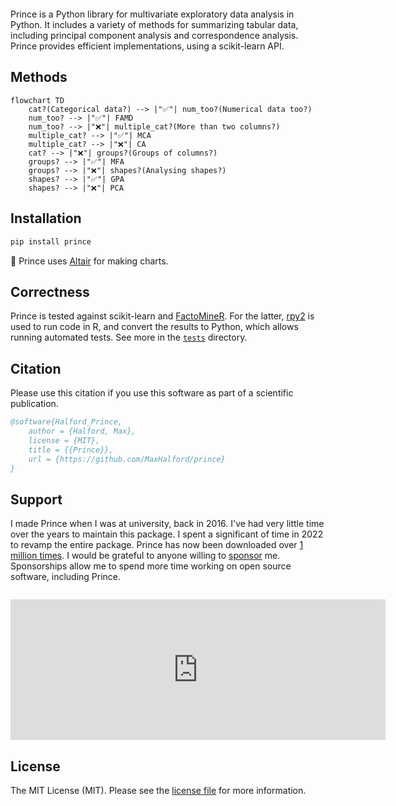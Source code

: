 ---
---

<div style="margin-top: 2em;"></div>

Prince is a Python library for multivariate exploratory data analysis in Python. It includes a variety of methods for summarizing tabular data, including principal component analysis and correspondence analysis. Prince provides efficient implementations, using a scikit-learn API.

## Methods

```mermaid
flowchart TD
    cat?(Categorical data?) --> |"✅"| num_too?(Numerical data too?)
    num_too? --> |"✅"| FAMD
    num_too? --> |"❌"| multiple_cat?(More than two columns?)
    multiple_cat? --> |"✅"| MCA
    multiple_cat? --> |"❌"| CA
    cat? --> |"❌"| groups?(Groups of columns?)
    groups? --> |"✅"| MFA
    groups? --> |"❌"| shapes?(Analysing shapes?)
    shapes? --> |"✅"| GPA
    shapes? --> |"❌"| PCA
```

## Installation

```sh
pip install prince
```

🎨 Prince uses [Altair](https://altair-viz.github.io/) for making charts.

## Correctness

Prince is tested against scikit-learn and [FactoMineR](http://factominer.free.fr/). For the latter, [rpy2](https://rpy2.github.io/) is used to run code in R, and convert the results to Python, which allows running automated tests. See more in the [`tests`]([/tests/](https://github.com/MaxHalford/prince/tree/master/tests)) directory.

## Citation

Please use this citation if you use this software as part of a scientific publication.

```bibtex
@software{Halford_Prince,
    author = {Halford, Max},
    license = {MIT},
    title = {{Prince}},
    url = {https://github.com/MaxHalford/prince}
}
```

## Support

I made Prince when I was at university, back in 2016. I've had very little time over the years to maintain this package. I spent a significant of time in 2022 to revamp the entire package. Prince has now been downloaded over [1 million times](https://pepy.tech/project/prince). I would be grateful to anyone willing to [sponsor](https://github.com/sponsors/MaxHalford) me. Sponsorships allow me to spend more time working on open source software, including Prince.

<div align="center" style="margin-top: 2em;">
    <iframe src="https://github.com/sponsors/MaxHalford/card" title="Sponsor MaxHalford" height="225" width="600" style="border: 0;"></iframe>
</div>

## License

The MIT License (MIT). Please see the [license file](https://github.com/MaxHalford/prince/blob/master/LICENSE) for more information.
